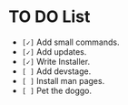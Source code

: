 # TO DO List
- `[✓]` Add small commands.
- `[✓]` Add updates.
- `[✓]` Write Installer.
- `[ ]` Add devstage.
- `[ ]` Install man pages.
- `[ ]` Pet the doggo.
